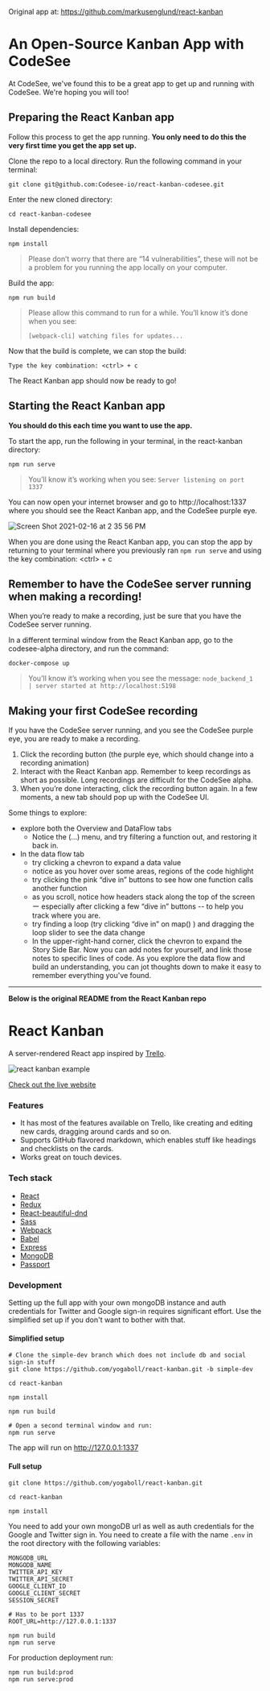 <!-- Description: A Trello-like application built with React and Redux. Take a look at the live website:  -->
Original app at: https://github.com/markusenglund/react-kanban

# An Open-Source Kanban App with CodeSee
At CodeSee, we've found this to be a great app to get up and running with CodeSee. We're hoping you will too!

## Preparing the React Kanban app
Follow this process to get the app running. **You only need to do this the very first time you get the app set up.**

Clone the repo to a local directory. Run the following command in your terminal:

```
git clone git@github.com:Codesee-io/react-kanban-codesee.git
```

Enter the new cloned directory:

```
cd react-kanban-codesee
```

Install dependencies:

```
npm install
```

> Please don’t worry that there are “14 vulnerabilities”, these will not be a problem for you running the app locally on your computer.

Build the app:

```
npm run build
```

> Please allow this command to run for a while. You’ll know it’s done when you see:
> 
> `[webpack-cli] watching files for updates...`

Now that the build is complete, we can stop the build:

    Type the key combination: <ctrl> + c

The React Kanban app should now be ready to go!

## Starting the React Kanban app
**You should do this each time you want to use the app.**

To start the app, run the following in your terminal, in the react-kanban directory:

```
npm run serve
```

> You’ll know it’s working when you see:
> `Server listening on port 1337`

You can now open your internet browser and go to http://localhost:1337 where you should see the React Kanban app, and the CodeSee purple eye.

![Screen Shot 2021-02-16 at 2 35 56 PM](https://user-images.githubusercontent.com/334845/108133912-2be1e180-706a-11eb-9cb8-8921c22477ef.png)

When you are done using the React Kanban app, you can stop the app by returning to your terminal where you previously ran `npm run serve` and using the key combination: \<ctrl\> + c

## Remember to have the CodeSee server running when making a recording!
When you’re ready to make a recording, just be sure that you have the CodeSee server running.

In a different terminal window from the React Kanban app, go to the codesee-alpha directory, and run the command:

```
docker-compose up
```

> You’ll know it’s working when you see the message:
> `node_backend_1  | server started at http://localhost:5198`


## Making your first CodeSee recording
If you have the CodeSee server running, and you see the CodeSee purple eye, you are ready to make a recording.

1. Click the recording button (the purple eye, which should change into a recording animation)
2. Interact with the React Kanban app. Remember to keep recordings as short as possible. Long recordings are difficult for the CodeSee alpha.
3. When you’re done interacting, click the recording button again. In a few moments, a new tab should pop up with the CodeSee UI.

Some things to explore:
* explore both the Overview and DataFlow tabs
  * Notice the (...) menu, and try filtering a function out, and restoring it back in.
* In the data flow tab
  * try clicking a chevron to expand a data value
  * notice as you hover over some areas, regions of the code highlight
  * try clicking the pink “dive in” buttons to see how one function calls another function
  * as you scroll, notice how headers stack along the top of the screen ー especially after clicking a few “dive in” buttons -- to help you track where you are.
  * try finding a loop (try clicking “dive in” on map() ) and dragging the loop slider to see the data change
  * In the upper-right-hand corner, click the chevron to expand the Story Side Bar. Now you can add notes for yourself, and link those notes to specific lines of code. As you explore the data flow and build an understanding, you can jot thoughts down to make it easy to remember everything you've found.




---

**Below is the original README from the React Kanban repo**


# React Kanban

A server-rendered React app inspired by [Trello](https://trello.com/home).

![react kanban example](https://github.com/yogaboll/react-kanban/blob/master/example.gif?raw=true)

[Check out the live website](https://www.reactkanban.com)

### Features

* It has most of the features available on Trello, like creating and editing new cards, dragging around cards and so on.
* Supports GitHub flavored markdown, which enables stuff like headings and checklists on the cards.
* Works great on touch devices.

### Tech stack

* [React](https://github.com/facebook/react)
* [Redux](https://github.com/reactjs/redux)
* [React-beautiful-dnd](https://github.com/atlassian/react-beautiful-dnd)
* [Sass](https://github.com/sass/sass)
* [Webpack](https://github.com/webpack/webpack)
* [Babel](https://github.com/babel/babel)
* [Express](https://github.com/expressjs/express)
* [MongoDB](https://github.com/mongodb/mongo)
* [Passport](https://github.com/jaredhanson/passport)


### Development

Setting up the full app with your own mongoDB instance and auth credentials for Twitter and Google sign-in requires significant effort. Use the simplified set up if you don't want to bother with that.

#### Simplified setup

```shell
# Clone the simple-dev branch which does not include db and social sign-in stuff
git clone https://github.com/yogaboll/react-kanban.git -b simple-dev

cd react-kanban

npm install

npm run build

# Open a second terminal window and run:
npm run serve
```

The app will run on http://127.0.0.1:1337

#### Full setup

```shell
git clone https://github.com/yogaboll/react-kanban.git

cd react-kanban

npm install
```

You need to add your own mongoDB url as well as auth credentials for the Google and Twitter sign in. You need to create a file with the name `.env` in the root directory with the following variables:

```
MONGODB_URL
MONGODB_NAME
TWITTER_API_KEY
TWITTER_API_SECRET
GOOGLE_CLIENT_ID
GOOGLE_CLIENT_SECRET
SESSION_SECRET

# Has to be port 1337
ROOT_URL=http://127.0.0.1:1337
```

```shell
npm run build
npm run serve
```

For production deployment run:

```shell
npm run build:prod
npm run serve:prod
```
